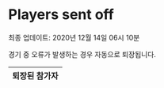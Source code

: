 # Players sent off
최종 업데이트: 2020년 12월 14일 06시 10분


경기 중 오류가 발생하는 경우 자동으로 퇴장됩니다.


| 퇴장된 참가자 |
|:---:|